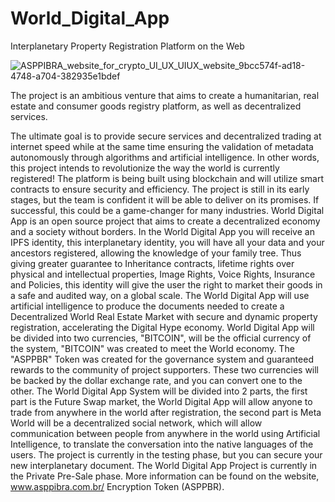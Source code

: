 # World_Digital_App

Interplanetary Property Registration Platform on the Web

![ASPPIBRA_website_for_crypto_UI_UX_UIUX_website_9bcc574f-ad18-4748-a704-382935e1bdef](https://user-images.githubusercontent.com/80177249/230800966-3aeda41f-b45d-413e-b66c-022cba3eea68.png)

The project is an ambitious venture that aims to create a humanitarian, real estate and consumer goods registry platform, as well as decentralized services.

The ultimate goal is to provide secure services and decentralized trading at internet speed while at the same time ensuring the validation of metadata autonomously through algorithms and artificial intelligence. 
In other words, this project intends to revolutionize the way the world is currently registered! The platform is being built using blockchain and will utilize smart contracts to ensure security and efficiency. 
The project is still in its early stages, but the team is confident it will be able to deliver on its promises. 
If successful, this could be a game-changer for many industries. World Digital App is an open source project that aims to create a decentralized economy and a society without borders.
In the World Digital App you will receive an IPFS identity, this interplanetary identity, you will have all your data and your ancestors registered, allowing the knowledge of your family tree.
Thus giving greater guarantee to Inheritance contracts, lifetime rights over physical and intellectual properties, Image Rights, Voice Rights, Insurance and Policies, this identity will give the user the right to market their goods in a safe and audited way, on a global scale. 
The World Digital App will use artificial intelligence to produce the documents needed to create a Decentralized World Real Estate Market with secure and dynamic property registration, accelerating the Digital Hype economy. 
World Digital App will be divided into two currencies, "BITCOIN", will be the official currency of the system, "BITCOIN" was created to meet the World economy. 
The "ASPPBR" Token was created for the governance system and guaranteed rewards to the community of project supporters. These two currencies will be backed by the dollar exchange rate, and you can convert one to the other.
The World Digital App System will be divided into 2 parts, the first part is the Future Swap market, the World Digital App will allow anyone to trade from anywhere in the world after registration, the second part is Meta World will be a decentralized social network, 
which will allow communication between people from anywhere in the world using Artificial Intelligence, to translate the conversation into the native languages ​​of the users. 
The project is currently in the testing phase, but you can secure your new interplanetary document. The World Digital App Project is currently in the Private Pre-Sale phase. 
More information can be found on the website, www.asppibra.com.br/ Encryption Token (ASPPBR).
